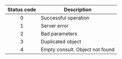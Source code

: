 | Status code   | Description   |
| :-----------: | ------------- |
| 0 | Successful operation |
| 1 | Server error |
| 2 | Bad parameters |
| 3 | Duplicated object |
| 4 | Empty consult. Object not found |